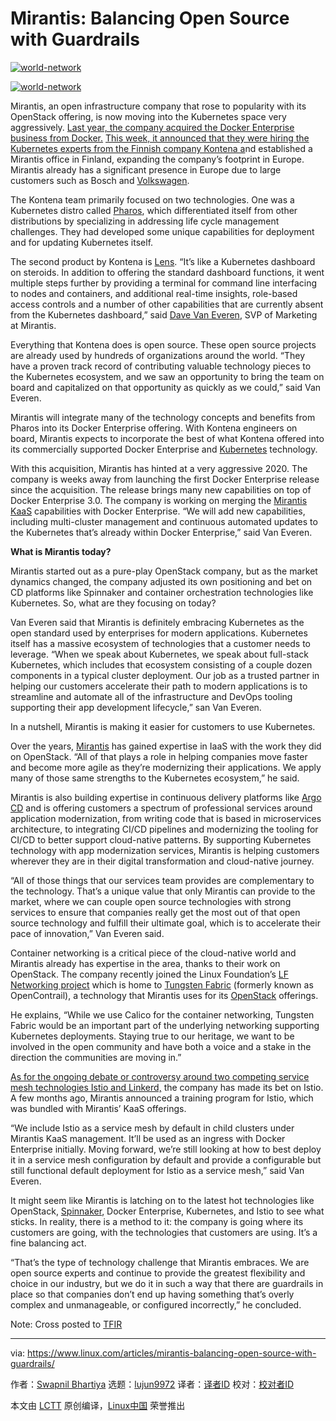 [#]: collector: (lujun9972)
[#]: translator: ( )
[#]: reviewer: ( )
[#]: publisher: ( )
[#]: url: ( )
[#]: subject: (Mirantis: Balancing Open Source with Guardrails)
[#]: via: (https://www.linux.com/articles/mirantis-balancing-open-source-with-guardrails/)
[#]: author: (Swapnil Bhartiya https://www.linux.com/author/swapnil/)

Mirantis: Balancing Open Source with Guardrails
======

[![][1]][2]

[![][1]][2]

Mirantis, an open infrastructure company that rose to popularity with its OpenStack offering, is now moving into the Kubernetes space very aggressively. [Last year, the company acquired the Docker Enterprise business from Docker.][3] [This week, it announced that they were hiring the Kubernetes experts from the Finnish company Kontena a][4]nd established a Mirantis office in Finland, expanding the company’s footprint in Europe. Mirantis already has a significant presence in Europe due to large customers such as Bosch and [Volkswagen][5].

The Kontena team primarily focused on two technologies. One was a Kubernetes distro called [Pharos][6], which differentiated itself from other distributions by specializing in addressing life cycle management challenges. They had developed some unique capabilities for deployment and for updating Kubernetes itself.

The second product by Kontena is [Lens][6]. “It’s like a Kubernetes dashboard on steroids. In addition to offering the standard dashboard functions, it went multiple steps further by providing a terminal for command line interfacing to nodes and containers, and additional real-time insights, role-based access controls and a number of other capabilities that are currently absent from the Kubernetes dashboard,” said [Dave Van Everen][7], SVP of Marketing at Mirantis.

Everything that Kontena does is open source. These open source projects are already used by hundreds of organizations around the world. “They have a proven track record of contributing valuable technology pieces to the Kubernetes ecosystem, and we saw an opportunity to bring the team on board and capitalized on that opportunity as quickly as we could,” said Van Everen.

Mirantis will integrate many of the technology concepts and benefits from Pharos into its Docker Enterprise offering. With Kontena engineers on board, Mirantis expects to incorporate the best of what Kontena offered into its commercially supported Docker Enterprise and [Kubernetes][8] technology.

With this acquisition, Mirantis has hinted at a very aggressive 2020. The company is weeks away from launching the first Docker Enterprise release since the acquisition. The release brings many new capabilities on top of Docker Enterprise 3.0. The company is working on merging the [Mirantis KaaS][9] capabilities with Docker Enterprise. “We will add new capabilities, including multi-cluster management and continuous automated updates to the Kubernetes that’s already within Docker Enterprise,” said Van Everen.

**What is Mirantis today?**

Mirantis started out as a pure-play OpenStack company, but as the market dynamics changed, the company adjusted its own positioning and bet on CD platforms like Spinnaker and container orchestration technologies like Kubernetes. So, what are they focusing on today?

Van Everen said that Mirantis is definitely embracing Kubernetes as the open standard used by enterprises for modern applications. Kubernetes itself has a massive ecosystem of technologies that a customer needs to leverage. “When we speak about Kubernetes, we speak about full-stack Kubernetes, which includes that ecosystem consisting of a couple dozen components in a typical cluster deployment. Our job as a trusted partner in helping our customers accelerate their path to modern applications is to streamline and automate all of the infrastructure and DevOps tooling supporting their app development lifecycle,” san Van Everen.

In a nutshell, Mirantis is making it easier for customers to use Kubernetes.

Over the years, [Mirantis][10] has gained expertise in IaaS with the work they did on OpenStack. “All of that plays a role in helping companies move faster and become more agile as they’re modernizing their applications. We apply many of those same strengths to the Kubernetes ecosystem,” he said.

Mirantis is also building expertise in continuous delivery platforms like [Argo CD][11] and is offering customers a spectrum of professional services around application modernization, from writing code that is based in microservices architecture, to integrating CI/CD pipelines and modernizing the tooling for CI/CD to better support cloud-native patterns. By supporting Kubernetes technology with app modernization services, Mirantis is helping customers wherever they are in their digital transformation and cloud-native journey.

“All of those things that our services team provides are complementary to the technology. That’s a unique value that only Mirantis can provide to the market, where we can couple open source technologies with strong services to ensure that companies really get the most out of that open source technology and fulfill their ultimate goal, which is to accelerate their pace of innovation,” Van Everen said.

Container networking is a critical piece of the cloud-native world and Mirantis already has expertise in the area, thanks to their work on OpenStack. The company recently joined the Linux Foundation’s [LF Networking project][12] which is home to [Tungsten Fabric][13] (formerly known as OpenContrail), a technology that Mirantis uses for its [OpenStack][14] offerings.

He explains, “While we use Calico for the container networking, Tungsten Fabric would be an important part of the underlying networking supporting Kubernetes deployments. Staying true to our heritage, we want to be involved in the open community and have both a voice and a stake in the direction the communities are moving in.”

[As for the ongoing debate or controversy around two competing service mesh technologies Istio and Linkerd,][15] the company has made its bet on Istio. A few months ago, Mirantis announced a training program for Istio, which was bundled with Mirantis’ KaaS offerings.

“We include Istio as a service mesh by default in child clusters under Mirantis KaaS management. It’ll be used as an ingress with Docker Enterprise initially. Moving forward, we’re still looking at how to best deploy it in a service mesh configuration by default and provide a configurable but still functional default deployment for Istio as a service mesh,” said Van Everen.

It might seem like Mirantis is latching on to the latest hot technologies like OpenStack, [Spinnaker][16], Docker Enterprise, Kubernetes, and Istio to see what sticks. In reality, there is a method to it: the company is going where its customers are going, with the technologies that customers are using. It’s a fine balancing act.

“That’s the type of technology challenge that Mirantis embraces. We are open source experts and continue to provide the greatest flexibility and choice in our industry, but we do it in such a way that there are guardrails in place so that companies don’t end up having something that’s overly complex and unmanageable, or configured incorrectly,” he concluded.

Note: Cross posted to [TFIR][17]

--------------------------------------------------------------------------------

via: https://www.linux.com/articles/mirantis-balancing-open-source-with-guardrails/

作者：[Swapnil Bhartiya][a]
选题：[lujun9972][b]
译者：[译者ID](https://github.com/译者ID)
校对：[校对者ID](https://github.com/校对者ID)

本文由 [LCTT](https://github.com/LCTT/TranslateProject) 原创编译，[Linux中国](https://linux.cn/) 荣誉推出

[a]: https://www.linux.com/author/swapnil/
[b]: https://github.com/lujun9972
[1]: https://www.linux.com/wp-content/uploads/2019/09/world-network-1068x713.jpg (world-network)
[2]: https://www.linux.com/wp-content/uploads/2019/09/world-network.jpg
[3]: https://www.youtube.com/watch?v=cBOrVKuomcU&feature=emb_title
[4]: https://containerjournal.com/topics/container-ecosystems/mirantis-acquires-kubernetes-assets-from-kontena/
[5]: https://www.mirantis.com/company/press-center/company-news/volkswagen-group-selects-mirantis-openstack-software-next-generation-cloud/
[6]: https://github.com/kontena
[7]: https://twitter.com/davidvaneveren?lang=en
[8]: https://kubernetes.io/
[9]: https://www.tfir.io/mirantis-launches-kaas-across-bare-metal-public-and-private-clouds/
[10]: https://www.mirantis.com/
[11]: https://argoproj.github.io/argo-cd/
[12]: https://www.linuxfoundation.org/projects/networking/
[13]: https://tungsten.io/
[14]: https://www.openstack.org/
[15]: https://twitter.com/hashtag/istio?lang=en
[16]: https://www.tfir.io/?s=spinnaker
[17]: https://www.tfir.io/mirantis-balancing-open-source-with-guardrails/
